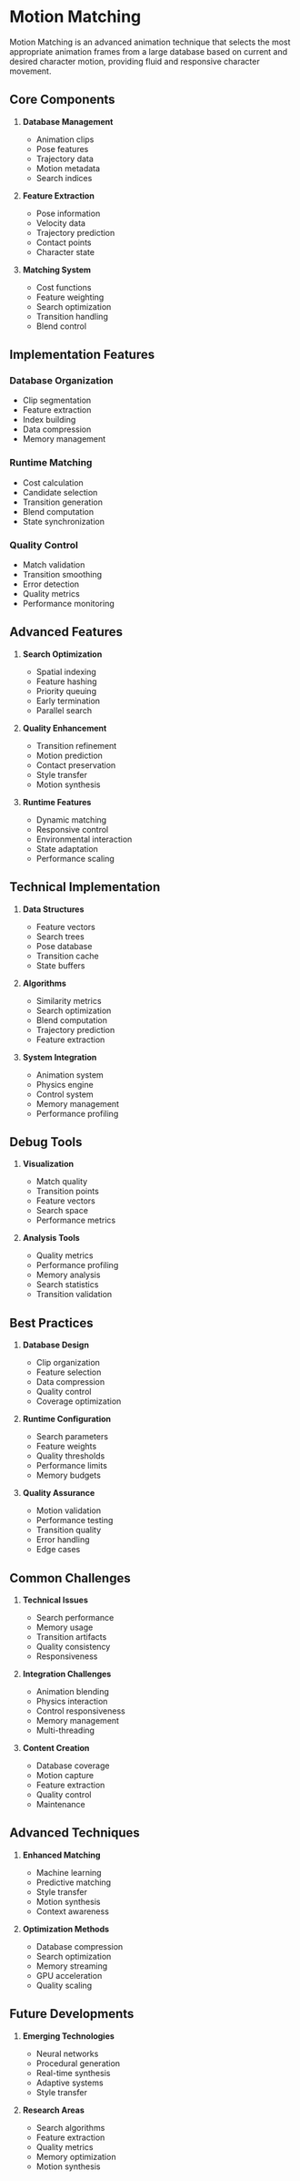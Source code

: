 # Motion Matching

Motion Matching is an advanced animation technique that selects the most appropriate animation frames from a large database based on current and desired character motion, providing fluid and responsive character movement.

## Core Components

1. **Database Management**
   - Animation clips
   - Pose features
   - Trajectory data
   - Motion metadata
   - Search indices

2. **Feature Extraction**
   - Pose information
   - Velocity data
   - Trajectory prediction
   - Contact points
   - Character state

3. **Matching System**
   - Cost functions
   - Feature weighting
   - Search optimization
   - Transition handling
   - Blend control

## Implementation Features

### Database Organization
- Clip segmentation
- Feature extraction
- Index building
- Data compression
- Memory management

### Runtime Matching
- Cost calculation
- Candidate selection
- Transition generation
- Blend computation
- State synchronization

### Quality Control
- Match validation
- Transition smoothing
- Error detection
- Quality metrics
- Performance monitoring

## Advanced Features

1. **Search Optimization**
   - Spatial indexing
   - Feature hashing
   - Priority queuing
   - Early termination
   - Parallel search

2. **Quality Enhancement**
   - Transition refinement
   - Motion prediction
   - Contact preservation
   - Style transfer
   - Motion synthesis

3. **Runtime Features**
   - Dynamic matching
   - Responsive control
   - Environmental interaction
   - State adaptation
   - Performance scaling

## Technical Implementation

1. **Data Structures**
   - Feature vectors
   - Search trees
   - Pose database
   - Transition cache
   - State buffers

2. **Algorithms**
   - Similarity metrics
   - Search optimization
   - Blend computation
   - Trajectory prediction
   - Feature extraction

3. **System Integration**
   - Animation system
   - Physics engine
   - Control system
   - Memory management
   - Performance profiling

## Debug Tools

1. **Visualization**
   - Match quality
   - Transition points
   - Feature vectors
   - Search space
   - Performance metrics

2. **Analysis Tools**
   - Quality metrics
   - Performance profiling
   - Memory analysis
   - Search statistics
   - Transition validation

## Best Practices

1. **Database Design**
   - Clip organization
   - Feature selection
   - Data compression
   - Quality control
   - Coverage optimization

2. **Runtime Configuration**
   - Search parameters
   - Feature weights
   - Quality thresholds
   - Performance limits
   - Memory budgets

3. **Quality Assurance**
   - Motion validation
   - Performance testing
   - Transition quality
   - Error handling
   - Edge cases

## Common Challenges

1. **Technical Issues**
   - Search performance
   - Memory usage
   - Transition artifacts
   - Quality consistency
   - Responsiveness

2. **Integration Challenges**
   - Animation blending
   - Physics interaction
   - Control responsiveness
   - Memory management
   - Multi-threading

3. **Content Creation**
   - Database coverage
   - Motion capture
   - Feature extraction
   - Quality control
   - Maintenance

## Advanced Techniques

1. **Enhanced Matching**
   - Machine learning
   - Predictive matching
   - Style transfer
   - Motion synthesis
   - Context awareness

2. **Optimization Methods**
   - Database compression
   - Search optimization
   - Memory streaming
   - GPU acceleration
   - Quality scaling

## Future Developments

1. **Emerging Technologies**
   - Neural networks
   - Procedural generation
   - Real-time synthesis
   - Adaptive systems
   - Style transfer

2. **Research Areas**
   - Search algorithms
   - Feature extraction
   - Quality metrics
   - Memory optimization
   - Motion synthesis
